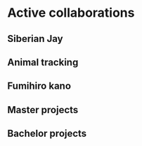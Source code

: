 
# Active collaborations 

## Siberian Jay 

## Animal tracking 

## Fumihiro kano 

## Master projects 

## Bachelor projects 